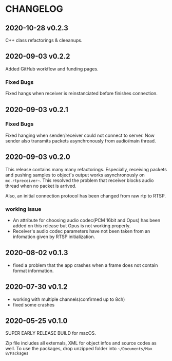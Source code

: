 # CHANGELOG 


## 2020-10-28 v0.2.3

C++ class refactorings & cleeanups.

## 2020-09-03 v0.2.2

Added GitHub workflow and funding pages.

### Fixed Bugs
Fixed hangs when receiver is reinstanciated before finishes connection.


## 2020-09-03 v0.2.1

### Fixed Bugs

Fixed hanging when sender/receiver could not connect to server.
Now sender also transmits packets asynchronously from audio/main thread.

## 2020-09-03 v0.2.0

This release contains many many refactorings.
Especially, receiving packets and pushing samples to object's output works asynchronously on `mc.rtpreceiver~`.
This resolved the problem that receiver blocks audio thread when no packet is arrived.

Also, an initial connection protocol has been changed from raw rtp to RTSP.

### working issue

- An attribute for choosing audio codec(PCM 16bit and Opus) has been added on this release but Opus is not working properly.
- Receiver's audio codec parameters have not been taken from an infomation given by RTSP initialization.

## 2020-08-02 v0.1.3 

- fixed a problem that the app crashes when a frame does not contain format information.

## 2020-07-30 v0.1.2

- working with multiple channels(confirmed up to 8ch)
- fixed some crashes

## 2020-05-25 v0.1.0

SUPER EARLY RELEASE BUILD for macOS.

Zip file includes all externals, XML for object infos and source codes as well.
To use the packages, drop unzipped folder into `~/Documents/Max 8/Packages`